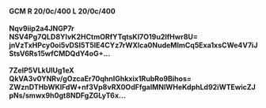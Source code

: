 #### GCM R 20/0c/400 L 20/0c/400
**Nqv9iip2a4JNGP7r**<br/>**NSV4Pg7QLD8YlvK2HCtmORfYTqtsKI7O19u2lfHwr8U=**<br/>**jnVzTxHPcy0oi5vDSl5T5lE4CYz7rWXlca0NudeMlmCq5Exa1xsCWe4V7iJStsV6Rs15wfCMDQdY4oG+...**<br/><br/>
**7ZeIP5VLkUlUg1eX**<br/>**QkVA3v0YNRv/gOzcaEr70qhnIGhkxix1RubRo9Bihos=**<br/>**ZWznDTHbWKlFdW+nf3Vp8vRX0OdFfgalMNlWHeKdphLd92iWTEwicZJpNs/smwx9h0gt8NDFgZGLyT6x...**